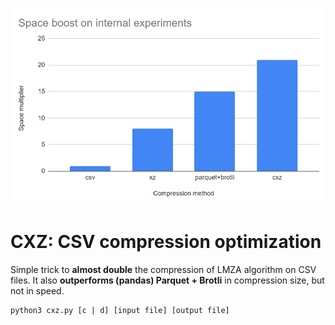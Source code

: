 ![Naive Comparison](chart.png "Naive Comparison")
# CXZ: CSV compression optimization
Simple trick to **almost double** the compression of LMZA algorithm on CSV files. It also **outperforms (pandas) Parquet + Brotli** in compression size, but not in speed.
```
python3 cxz.py [c | d] [input file] [output file]
```
